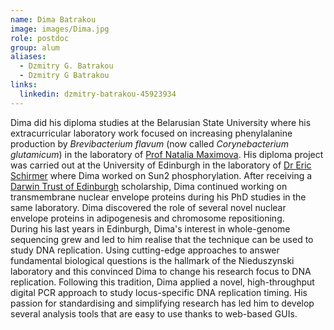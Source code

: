 ```yaml
---
name: Dima Batrakou
image: images/Dima.jpg
role: postdoc
group: alum
aliases:
  - Dzmitry G. Batrakou
  - Dzmitry G Batrakou
links:
  linkedin: dzmitry-batrakou-45923934
---
```

Dima did his diploma studies at the Belarusian State University where his extracurricular laboratory work focused on increasing 
phenylalanine production by *Brevibacterium flavum* (now called *Corynebacterium glutamicum*) in the laboratory of
[Prof Natalia Maximova](http://www.bio.bsu.by/genetics/maximovanp_english.phtml).
His diploma project was carried out at the University of Edinburgh in the laboratory of [Dr Eric Schirmer](http://www.wcb.ed.ac.uk/research/schirmer) where Dima worked on Sun2 phosphorylation. After receiving a [Darwin Trust of Edinburgh](http://www.bshs.org.uk/the-darwin-trust-of-edinburgh-postgraduate-research-scholarship-in-the-history-or-philosophy-of-science-and-technology)
scholarship, Dima continued working on transmembrane nuclear envelope proteins during his PhD studies in the same laboratory. 
Dima discovered the role of several novel nuclear envelope proteins in adipogenesis and chromosome repositioning.  
During his last years in Edinburgh, Dima's interest in whole-genome sequencing grew and led to him realise that the technique 
can be used to study DNA replication. Using cutting-edge approaches to answer fundamental biological questions is the hallmark 
of the Nieduszynski laboratory and this convinced Dima to change his research focus to DNA replication. Following this tradition, 
Dima applied a novel, high-throughput digital PCR approach to study locus-specific DNA replication timing. His passion for standardising 
and simplifying research has led him to develop several analysis tools that are easy to use thanks to web-based GUIs.


